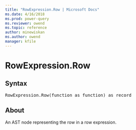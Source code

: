 ```yaml
---
title: "RowExpression.Row | Microsoft Docs"
ms.date: 4/16/2018
ms.prod: power-query
ms.reviewer: owend
ms.topic: reference
author: minewiskan
ms.author: owend
manager: kfile
---
```

# RowExpression.Row

## Syntax

<pre>
RowExpression.Row(function as function) as record 
</pre> 
  
## About  
An AST node representing the row in a row expression.  
  
